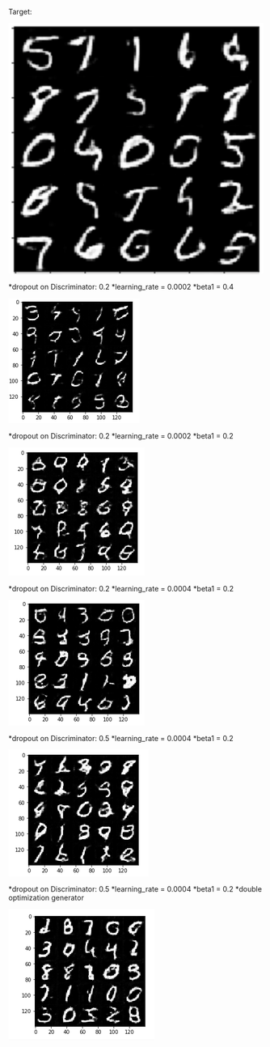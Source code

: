 
Target:

![alt text](https://github.com/corradodebari/dlnd_face_generation/blob/master/images/Image.png)

*dropout on Discriminator: 0.2
*learning_rate = 0.0002
*beta1 = 0.4

![alt text](https://github.com/corradodebari/dlnd_face_generation/blob/master/images/Image1.png)

*dropout on Discriminator: 0.2
*learning_rate = 0.0002
*beta1 = 0.2

![alt text](https://github.com/corradodebari/dlnd_face_generation/blob/master/images/Image2.png)

*dropout on Discriminator: 0.2
*learning_rate = 0.0004
*beta1 = 0.2

![alt text](https://github.com/corradodebari/dlnd_face_generation/blob/master/images/Image3.png)

*dropout on Discriminator: 0.5
*learning_rate = 0.0004
*beta1 = 0.2

![alt text](https://github.com/corradodebari/dlnd_face_generation/blob/master/images/Image4.png)

*dropout on Discriminator: 0.5
*learning_rate = 0.0004
*beta1 = 0.2
*double optimization generator

![alt text](https://github.com/corradodebari/dlnd_face_generation/blob/master/images/Image5.png)

